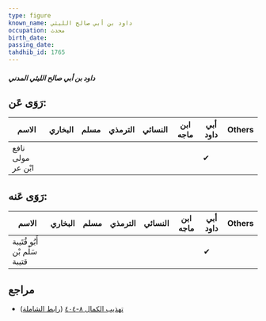 ```yaml
---
type: figure
known_name: داود بن أبي صالح الليثي
occupation: محدث
birth_date:
passing_date:
tahdhib_id: 1765
---
```

##### داود بن أبي صالح الليثي المدني

## رَوَى عَن:
| الاسم             | البخاري | مسلم | الترمذي | النسائي | ابن ماجه | أبي داود | Others |
| ----------------- | ------- | ---- | ------- | ------- | -------- | -------- | ------ |
| نافع مولى ابْن عر |         |      |         |         |          | ✔        |        |
## رَوَى عَنه:
| الاسم                         | البخاري | مسلم | الترمذي | النسائي | ابن ماجه | أبي داود | Others |
| ----------------------------- | ------- | ---- | ------- | ------- | -------- | -------- | ------ |
| أَبُو قُتَيبة سَلْم بْن قتيبة |         |      |         |         |          | ✔        |        |
## مراجع
- [تهذيب الكمال ٨-٤٠٤](obsidian://open?vault=Tahdhib-al-Kamal&file=Figures/١٧٦٥-داود%20بن%20أبي%20صالح%20الليثي%20المدني) ([رابط الشاملة](https://shamela.ws/book/3722/4115))